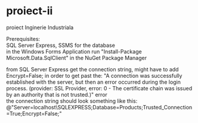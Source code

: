 # proiect-ii
proiect Inginerie Industriala  


Prerequisites:  
	SQL Server Express, SSMS for the database  
	in the Windows Forms Application run "Install-Package Microsoft.Data.SqlClient" in the NuGet Package Manager  


from SQL Server Express get the connection string, might have to add Encrypt=False; in order to get past the: "A connection was successfully established with the server, but then an error occurred during the login process. (provider: SSL Provider, error: 0 - The certificate chain was issued by an authority that is not trusted.)" error  
	the connection string should look something like this: @"Server=localhost\SQLEXPRESS;Database=Products;Trusted_Connection=True;Encrypt=False;"
	
